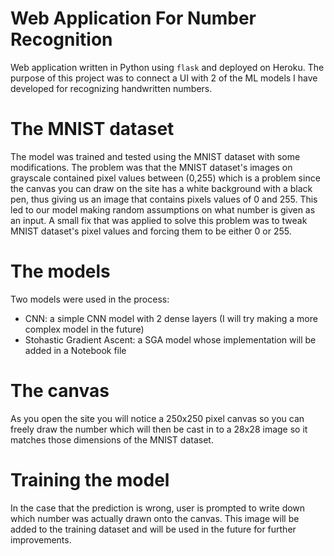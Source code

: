 # Web Application For Number Recognition

Web application written in Python using `flask` and deployed on Heroku. The purpose of this project was to connect a UI with 2 of the ML models I have developed for recognizing handwritten numbers. 

# The MNIST dataset

The model was trained and tested using the MNIST dataset with some modifications.
The problem was that the MNIST dataset's images on grayscale contained pixel values between (0,255) which is a problem since the canvas you can draw on the site has a white background with a black pen, thus giving us an image that contains pixels values of 0 and 255. This led to our model making random assumptions on what number is given as an input.
A small fix that was applied to solve this problem was to tweak MNIST dataset's pixel values and forcing them to be either 0 or 255. 

# The models

Two models were used in the process:

* CNN: a simple CNN model with 2 dense layers (I will try making a more complex model in the future)
* Stohastic Gradient Ascent: a SGA model whose implementation will be added in a Notebook file

# The canvas 

As you open the site you will notice a 250x250 pixel canvas so you can freely draw the number which will then be cast in to a 28x28 image so it matches those dimensions of the MNIST dataset.

# Training the model

In the case that the prediction is wrong, user is prompted to write down which number was actually drawn onto the canvas. This image will be added to the training dataset and will be used in the future for further improvements. 


